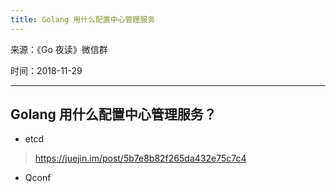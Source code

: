 ```yaml
---
title: Golang 用什么配置中心管理服务
---
```

来源：《Go 夜读》微信群

时间：2018-11-29

---

## Golang 用什么配置中心管理服务？

- etcd

>https://juejin.im/post/5b7e8b82f265da432e75c7c4

- Qconf
